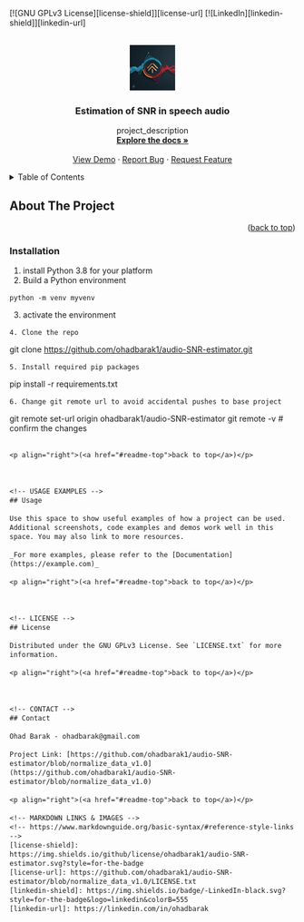 <!-- Improved compatibility of back to top link: See: https://github.com/othneildrew/Best-README-Template/pull/73 -->
<a id="readme-top"></a>
<!--
*** Thanks for checking out the Best-README-Template. If you have a suggestion
*** that would make this better, please fork the repo and create a pull request
*** or simply open an issue with the tag "enhancement".
*** Don't forget to give the project a star!
*** Thanks again! Now go create something AMAZING! :D
-->



<!-- PROJECT SHIELDS -->
<!--
*** I'm using markdown "reference style" links for readability.
*** Reference links are enclosed in brackets [ ] instead of parentheses ( ).
*** See the bottom of this document for the declaration of the reference variables
*** for contributors-url, forks-url, etc. This is an optional, concise syntax you may use.
*** https://www.markdownguide.org/basic-syntax/#reference-style-links
-->

[![GNU GPLv3 License][license-shield]][license-url]
[![LinkedIn][linkedin-shield]][linkedin-url]



<!-- PROJECT LOGO -->
<br />
<div align="center">
  <a href="https://github.com/ohadbarak1/audio-SNR-estimator/blob/normalize_data_v1.0/">
    <img src="images/logo.jpg" alt="Logo" width="80" height="80">
  </a>

<h3 align="center">Estimation of SNR in speech audio</h3>

  <p align="center">
    project_description
    <br />
    <a href="https://github.com/ohadbarak1/audio-SNR-estimator"><strong>Explore the docs »</strong></a>
    <br />
    <br />
    <a href="https://github.com/ohadbarak1/audio-SNR-estimator">View Demo</a>
    ·
    <a href="https://github.com/ohadbarak1/audio-SNR-estimator/issues/new?labels=bug&template=bug-report---.md">Report Bug</a>
    ·
    <a href="https://github.com/ohadbarak1/audio-SNR-estimator/issues/new?labels=enhancement&template=feature-request---.md">Request Feature</a>
  </p>
</div>



<!-- TABLE OF CONTENTS -->
<details>
  <summary>Table of Contents</summary>
  <ol>
    <li>
      <a href="#about-the-project">About The Project</a>
    </li>
    <li><a href="#installation">Installation</a></li>
    <li><a href="#usage">Usage</a></li>
    <li><a href="#license">License</a></li>
    <li><a href="#contact">Contact</a></li>
  </ol>
</details>



<!-- ABOUT THE PROJECT -->
## About The Project



<p align="right">(<a href="#readme-top">back to top</a>)</p>


<!-- GETTING STARTED -->
<!--
## Getting Started
This is an example of how you may give instructions on setting up your project locally.
To get a local copy up and running follow these simple example steps.
-->

### Installation
1. install Python 3.8 for your platform
2. Build a Python environment
  ```
  python -m venv myvenv
  ```
3. activate the environment
  ``` source myenv/bin/activate
4. Clone the repo
   ```
   git clone https://github.com/ohadbarak1/audio-SNR-estimator.git
   ```
5. Install required pip packages
   ```
   pip install -r requirements.txt
   ```
6. Change git remote url to avoid accidental pushes to base project
   ```
   git remote set-url origin ohadbarak1/audio-SNR-estimator
   git remote -v # confirm the changes
   ```

<p align="right">(<a href="#readme-top">back to top</a>)</p>



<!-- USAGE EXAMPLES -->
## Usage

Use this space to show useful examples of how a project can be used. Additional screenshots, code examples and demos work well in this space. You may also link to more resources.

_For more examples, please refer to the [Documentation](https://example.com)_

<p align="right">(<a href="#readme-top">back to top</a>)</p>



<!-- LICENSE -->
## License

Distributed under the GNU GPLv3 License. See `LICENSE.txt` for more information.

<p align="right">(<a href="#readme-top">back to top</a>)</p>



<!-- CONTACT -->
## Contact

Ohad Barak - ohadbarak@gmail.com

Project Link: [https://github.com/ohadbarak1/audio-SNR-estimator/blob/normalize_data_v1.0](https://github.com/ohadbarak1/audio-SNR-estimator/blob/normalize_data_v1.0)

<p align="right">(<a href="#readme-top">back to top</a>)</p>

<!-- MARKDOWN LINKS & IMAGES -->
<!-- https://www.markdownguide.org/basic-syntax/#reference-style-links -->
[license-shield]: https://img.shields.io/github/license/ohadbarak1/audio-SNR-estimator.svg?style=for-the-badge
[license-url]: https://github.com/ohadbarak1/audio-SNR-estimator/blob/normalize_data_v1.0/LICENSE.txt
[linkedin-shield]: https://img.shields.io/badge/-LinkedIn-black.svg?style=for-the-badge&logo=linkedin&colorB=555
[linkedin-url]: https://linkedin.com/in/ohadbarak


